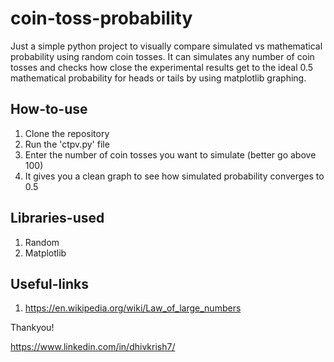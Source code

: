# coin-toss-probability

Just a simple python project to visually compare simulated vs mathematical probability using random coin tosses. It can simulates any number of coin tosses and checks how close the experimental results get to the ideal 0.5 mathematical probability for heads or tails by using matplotlib graphing.

## How-to-use
1. Clone the repository
2. Run the 'ctpv.py' file
3. Enter the number of coin tosses you want to simulate (better go above 100)
4. It gives you a clean graph to see how simulated probability converges to 0.5

## Libraries-used
1. Random
2. Matplotlib

## Useful-links
1. https://en.wikipedia.org/wiki/Law_of_large_numbers

Thankyou!

https://www.linkedin.com/in/dhivkrish7/
